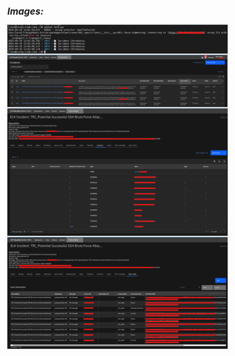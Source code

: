 ## _Images:_<br>
![1.](/images/script_working.png)<br>
![2.](/images/soar_inc_gen.png)<br>
![3.](/images/soar_artifacts.png)<br>
![4.](/images/data_table.png)<br>
